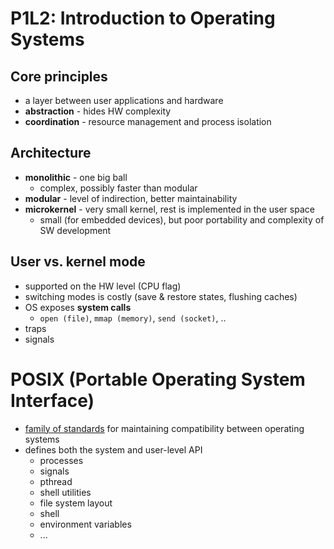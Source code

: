 # P1L2: Introduction to Operating Systems

## Core principles
- a layer between user applications and hardware
- **abstraction** - hides HW complexity
- **coordination** - resource management and process isolation

## Architecture
- **monolithic** - one big ball
    - complex, possibly faster than modular
- **modular** - level of indirection, better maintainability
- **microkernel** - very small kernel, rest is implemented in the user space
    - small (for embedded devices), but poor portability and complexity of SW development

## User vs. kernel mode
- supported on the HW level (CPU flag)
- switching modes is costly (save & restore states, flushing caches)
- OS exposes **system calls**
    - `open (file)`, `mmap (memory)`, `send (socket)`, ..
- traps
- signals

# POSIX (Portable Operating System Interface)
- [family of standards](https://pubs.opengroup.org/onlinepubs/9699919799/) for maintaining compatibility between operating systems
- defines both the system and user-level API
    - processes
    - signals
    - pthread
    - shell utilities
    - file system layout
    - shell
    - environment variables
    - ...